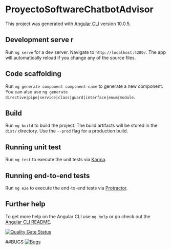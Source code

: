 # ProyectoSoftwareChatbotAdvisor

This  project was generated with [Angular CLI](https://github.com/angular/angular-cli) version 10.0.5.

## Development serve r

Run `ng serve` for a dev server. Navigate to `http://localhost:4200/`. The app will automatically reload if you change any of the source files.

## Code scaffolding

 Run `ng generate component component-name` to generate a new component. You can also use `ng generate directive|pipe|service|class|guard|interface|enum|module`.

## Build

Run `ng build` to build the project. The build artifacts will be stored in the `dist/` directory. Use the `--prod` flag for a production build.

## Running unit test

Run `ng test` to execute the unit tests via [Karma](https://karma-runner.github.io).

## Running end-to-end tests

Run `ng e2e` to execute the end-to-end tests via [Protractor](http://www.protractortest.org/).

## Further help

To get more help on the Angular CLI use `ng help` or go check out the [Angular CLI README](https://github.com/angular/angular-cli/blob/master/README.md).


[![Quality Gate Status](https://sonarcloud.io/api/project_badges/measure?project=Proyecto-tesis-uan_Proyecto-software-chatbot-advisor&metric=alert_status)](https://sonarcloud.io/dashboard?id=Proyecto-tesis-uan_Proyecto-software-chatbot-advisor)

##BUGS
[![Bugs](https://sonarcloud.io/api/project_badges/measure?project=Proyecto-tesis-uan_Proyecto-software-chatbot-advisor&metric=bugs)](https://sonarcloud.io/dashboard?id=Proyecto-tesis-uan_Proyecto-software-chatbot-advisor)
